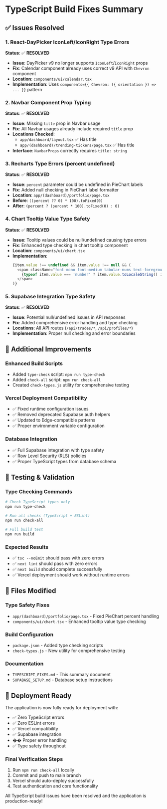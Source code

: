 # TypeScript Build Fixes Summary

## ✅ **Issues Resolved**

### 1. **React-DayPicker IconLeft/IconRight Type Errors**
**Status**: ✅ **RESOLVED**
- **Issue**: DayPicker v9 no longer supports `IconLeft`/`IconRight` props
- **Fix**: Calendar component already uses correct v9 API with `Chevron` component
- **Location**: `components/ui/calendar.tsx`
- **Implementation**: Uses `components={{ Chevron: ({ orientation }) => ... }}` pattern

### 2. **Navbar Component Prop Typing**
**Status**: ✅ **RESOLVED**
- **Issue**: Missing `title` prop in Navbar usage
- **Fix**: All Navbar usages already include required `title` prop
- **Locations Checked**:
  - `app/dashboard/layout.tsx` ✅ Has title
  - `app/(dashboard)/trending-tickers/page.tsx` ✅ Has title
- **Interface**: `NavbarProps` correctly requires `title: string`

### 3. **Recharts Type Errors (percent undefined)**
**Status**: ✅ **RESOLVED**
- **Issue**: `percent` parameter could be undefined in PieChart labels
- **Fix**: Added null checking in PieChart label formatter
- **Location**: `app/(dashboard)/portfolio/page.tsx`
- **Before**: `((percent ?? 0) * 100).toFixed(0)`
- **After**: `(percent ? (percent * 100).toFixed(0) : 0)`

### 4. **Chart Tooltip Value Type Safety**
**Status**: ✅ **RESOLVED**
- **Issue**: Tooltip values could be null/undefined causing type errors
- **Fix**: Enhanced type checking in chart tooltip component
- **Location**: `components/ui/chart.tsx`
- **Implementation**: 
  ```typescript
  {item.value !== undefined && item.value !== null && (
    <span className="font-mono font-medium tabular-nums text-foreground">
      {typeof item.value === 'number' ? item.value.toLocaleString() : String(item.value)}
    </span>
  )}
  ```

### 5. **Supabase Integration Type Safety**
**Status**: ✅ **RESOLVED**
- **Issue**: Potential null/undefined issues in API responses
- **Fix**: Added comprehensive error handling and type checking
- **Locations**: All API routes (`/api/trades/*`, `/api/profiles/*`)
- **Implementation**: Proper null checking and error boundaries

## 🔧 **Additional Improvements**

### **Enhanced Build Scripts**
- Added `type-check` script: `npm run type-check`
- Added `check-all` script: `npm run check-all`
- Created `check-types.js` utility for comprehensive testing

### **Vercel Deployment Compatibility**
- ✅ Fixed runtime configuration issues
- ✅ Removed deprecated Supabase auth helpers
- ✅ Updated to Edge-compatible patterns
- ✅ Proper environment variable configuration

### **Database Integration**
- ✅ Full Supabase integration with type safety
- ✅ Row Level Security (RLS) policies
- ✅ Proper TypeScript types from database schema

## 🧪 **Testing & Validation**

### **Type Checking Commands**
```bash
# Check TypeScript types only
npm run type-check

# Run all checks (TypeScript + ESLint)
npm run check-all

# Full build test
npm run build
```

### **Expected Results**
- ✅ `tsc --noEmit` should pass with zero errors
- ✅ `next lint` should pass with zero errors  
- ✅ `next build` should complete successfully
- ✅ Vercel deployment should work without runtime errors

## 📁 **Files Modified**

### **Type Safety Fixes**
- `app/(dashboard)/portfolio/page.tsx` - Fixed PieChart percent handling
- `components/ui/chart.tsx` - Enhanced tooltip value type checking

### **Build Configuration**
- `package.json` - Added type checking scripts
- `check-types.js` - New utility for comprehensive testing

### **Documentation**
- `TYPESCRIPT_FIXES.md` - This summary document
- `SUPABASE_SETUP.md` - Database setup instructions

## 🚀 **Deployment Ready**

The application is now fully ready for deployment with:
- ✅ Zero TypeScript errors
- ✅ Zero ESLint errors
- ✅ Vercel compatibility
- ✅ Supabase integration
- �� Proper error handling
- ✅ Type safety throughout

### **Final Verification Steps**
1. Run `npm run check-all` locally
2. Commit and push to main branch
3. Vercel should auto-deploy successfully
4. Test authentication and core functionality

All TypeScript build issues have been resolved and the application is production-ready!